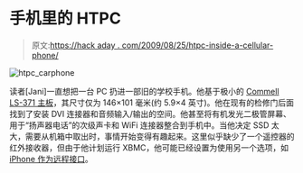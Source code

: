 # 手机里的 HTPC

> 原文:[https://hack aday . com/2009/08/25/htpc-inside-a-cellular-phone/](https://hackaday.com/2009/08/25/htpc-inside-a-cellular-phone/)

![htpc_carphone](../Images/4c5dbfa82b298c7ce3487af8a5ebbdd4.png "htpc_carphone")

读者[Jani]一直想把一台 PC 扔进一部旧的学校手机。他基于极小的 [Commell LS-371 主板](http://www.commell.com.tw/Product/SBC/LS-371.HTM)，其尺寸仅为 146×101 毫米(约 5.9×4 英寸)。他在现有的检修门后面找到了安装 DVI 连接器和音频输入/输出的空间。他甚至将有机发光二极管屏幕、用于“扬声器电话”的次级声卡和 WiFi 连接器整合到手机中。当他决定 SSD 太大，需要从机箱中取出时，事情开始变得有趣起来。这里似乎缺少了一个遥控器的红外接收器，但由于他计划运行 XBMC，他可能已经设置为使用另一个选项，如 [iPhone 作为远程接口](http://remote.collect3.com.au/)。